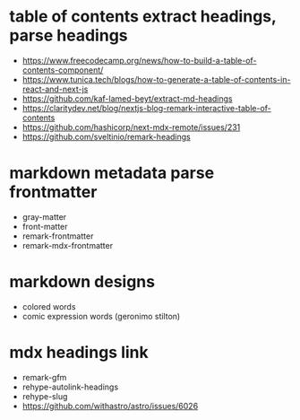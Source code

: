 # table of contents extract headings, parse headings

- https://www.freecodecamp.org/news/how-to-build-a-table-of-contents-component/
- https://www.tunica.tech/blogs/how-to-generate-a-table-of-contents-in-react-and-next-js
- https://github.com/kaf-lamed-beyt/extract-md-headings
- https://claritydev.net/blog/nextjs-blog-remark-interactive-table-of-contents
- https://github.com/hashicorp/next-mdx-remote/issues/231
- https://github.com/sveltinio/remark-headings

# markdown metadata parse frontmatter

- gray-matter
- front-matter
- remark-frontmatter
- remark-mdx-frontmatter

# markdown designs

- colored words
- comic expression words (geronimo stilton)

# mdx headings link

- remark-gfm
- rehype-autolink-headings
- rehype-slug
- https://github.com/withastro/astro/issues/6026